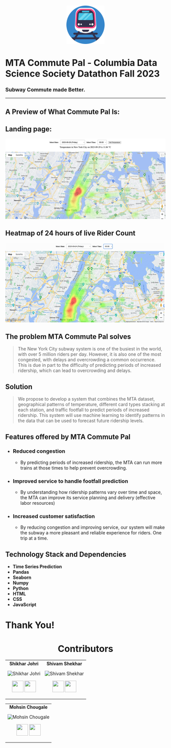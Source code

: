 <p align="center"><img src="./assets/icon.png" width="120" height="120"</p>

# **MTA Commute Pal** - Columbia Data Science Society Datathon Fall 2023

### Subway Commute made Better.

---

## A Preview of What Commute Pal Is:

## Landing page:

![Home Screenshot](./assets/mtacommutepal.png)

## Heatmap of 24 hours of live Rider Count

![Calibration Screenshot](./assets/livedata.gif)

## The problem MTA Commute Pal solves

> The New York City subway system is one of the busiest in the world, with over 5 million
> riders per day. However, it is also one of the most congested, with delays and overcrowding a
> common occurrence. This is due in part to the difficulty of predicting periods of increased
> ridership, which can lead to overcrowding and delays.

## Solution

> We propose to develop a system that combines the MTA dataset, geographical patterns of
> temperature, different card types stacking at each station, and traffic footfall to predict
> periods of increased ridership. This system will use machine learning to identify patterns in
> the data that can be used to forecast future ridership levels.

## Features offered by MTA Commute Pal

- ### **Reduced congestion**
  - By predicting periods of increased ridership, the MTA can run
    more trains at those times to help prevent overcrowding.
- ### **Improved service to handle footfall prediction**
  - By understanding how ridership
    patterns vary over time and space, the MTA can improve its service planning and
    delivery (effective labor resources)
- ### **Increased customer satisfaction**
  - By reducing congestion and improving service, our
    system will make the subway a more pleasant and reliable experience for riders. One
    trip at a time.

## Technology Stack and Dependencies

- **Time Series Prediction**
- **Pandas**
- **Seaborn**
- **Numpy**
- **Python**
- **HTML**
- **CSS**
- **JavaScript**

# Thank You!

<h1 align="center"> Contributors </h1>
<table align="center">
<tr align="center">
<td>
<strong>Shikhar Johri</strong>
<p align="center">
<img src = "https://avatars.githubusercontent.com/u/30645315?v=4"  height="120" alt="Shikhar Johri">
</p>
<p align="center">
<a href = "https://github.com/johri-lab"><img src = "http://www.iconninja.com/files/241/825/211/round-collaboration-social-github-code-circle-network-icon.svg" width="36" height = "36"/></a>
<a href = "https://www.linkedin.com/in/shikhar-johri/">
<img src = "http://www.iconninja.com/files/863/607/751/network-linkedin-social-connection-circular-circle-media-icon.svg" width="36" height="36"/>
</a>
</p>
</td>
<td>
<strong>Shivam Shekhar</strong>
<p align="center">
<img src = "https://avatars.githubusercontent.com/u/60486289?v=4"  height="120" alt="Shivam Shekhar">
</p>
<p align="center">
<a href = "https://github.com/shvam0000"><img src = "http://www.iconninja.com/files/241/825/211/round-collaboration-social-github-code-circle-network-icon.svg" width="36" height = "36"/></a>
<a href = "https://www.linkedin.com/in/shivam-shekhar-062950182/">
<img src = "http://www.iconninja.com/files/863/607/751/network-linkedin-social-connection-circular-circle-media-icon.svg" width="36" height="36"/>
</a>
</p>
</td>
</tr>
</table>
<table align="center">
<tr align="center">
<td>
<strong>
Mohsin Chougale</strong>
<p align="center">
<img src = "https://avatars.githubusercontent.com/u/62531348?v=4"  height="120" alt="
Mohsin Chougale">
</p>
<p align="center">
<a href = "https://github.com/mohsinchougale"><img src = "http://www.iconninja.com/files/241/825/211/round-collaboration-social-github-code-circle-network-icon.svg" width="36" height = "36"/></a>
<a href = "https://www.linkedin.com/in/mohsin-chougale/">
<img src = "http://www.iconninja.com/files/863/607/751/network-linkedin-social-connection-circular-circle-media-icon.svg" width="36" height="36"/>
</a>
</p>
</td>

</tr>
</table>
